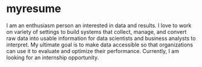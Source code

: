 # myresume
I am an enthusiasm person an interested in data and results. 
I love to work on variety of settings to build systems that collect, manage, and convert raw data into usable information for data scientists and business analysts to interpret. 
My ultimate goal is to make data accessible so that organizations can use it to evaluate and optimize their performance. 
Currently, I am looking for an internship opportunity.
